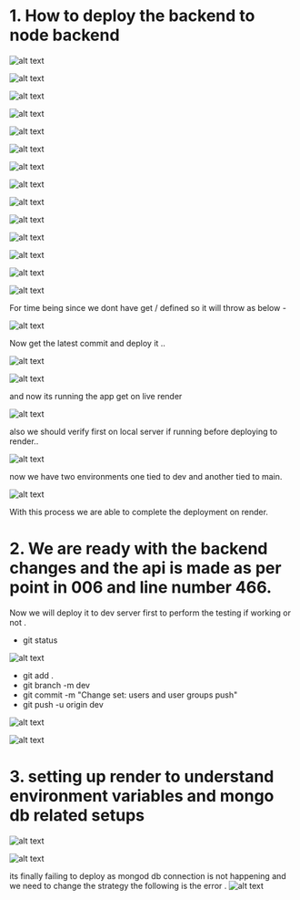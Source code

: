 # 1. How to deploy the backend to node backend

![alt text](image-68.png)

![alt text](image-69.png)

![alt text](image-70.png)

![alt text](image-71.png)

![alt text](image-72.png)

![alt text](image-73.png)

![alt text](image-74.png)

![alt text](image-75.png)

![alt text](image-76.png)

![alt text](image-77.png)

![alt text](image-78.png)

![alt text](image-79.png)

![alt text](image-80.png)

![alt text](image-81.png)

For time being since we dont have get / defined so it will throw as below -

![alt text](image-82.png)

Now get the latest commit and deploy it ..

![alt text](image-83.png)

![alt text](image-84.png)

and now its running the app get on live render

![alt text](image-85.png)

also we should verify first on local server if running before deploying to render..

![alt text](image-86.png)

now we have two environments
one tied to dev and another tied to main.

![alt text](image-87.png)

With this process we are able to complete the deployment on render.

# 2. We are ready with the backend changes and the api is made as per point in 006 and line number 466.

Now we will deploy it to dev server first to perform the testing if working or not .

- git status

![alt text](image-99.png)

- git add .
- git branch -m dev
- git commit -m "Change set: users and user groups push"
- git push -u origin dev

![alt text](image-101.png)

![alt text](image-100.png)

# 3. setting up render to understand environment variables and mongo db related setups

![alt text](image-102.png)

![alt text](image-103.png)

its finally failing to deploy as mongod db connection is not happening and we need to change the strategy
the following is the error .
![alt text](image-104.png)
